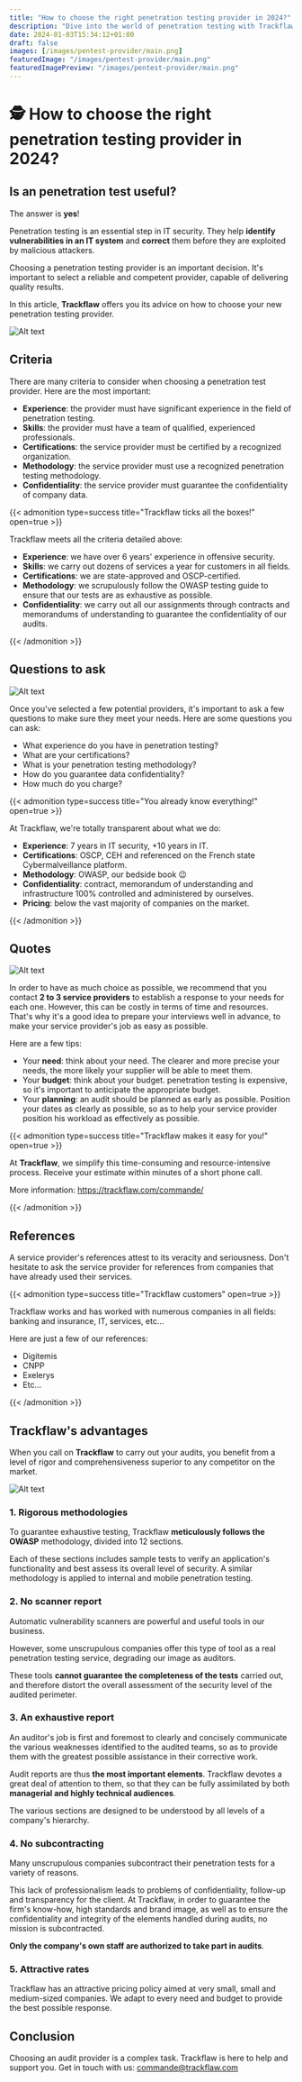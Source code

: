 ```yaml
---
title: "How to choose the right penetration testing provider in 2024?"
description: "Dive into the world of penetration testing with Trackflaw. Find out how to choose the right provider in 2024 with our expert advice. We highlight the importance of criteria such as experience, skills, certifications and methodology. Trackflaw stands out for its expertise, rigorous approach and strict confidentiality policy. Take advantage of our quality services and competitive rates to secure your IT system. Choose reliability and efficiency with Trackflaw."
date: 2024-01-03T15:34:12+01:00
draft: false
images: [/images/pentest-provider/main.png]
featuredImage: "/images/pentest-provider/main.png"
featuredImagePreview: "/images/pentest-provider/main.png"
---
```


# 🕵️ How to choose the right penetration testing provider in 2024?

## Is an penetration test useful?

The answer is **yes**!

Penetration testing is an essential step in IT security. They help **identify vulnerabilities in an IT system** and **correct** them before they are exploited by malicious attackers.

Choosing a penetration testing provider is an important decision. It's important to select a reliable and competent provider, capable of delivering quality results.

In this article, **Trackflaw** offers you its advice on how to choose your new penetration testing provider.

![Alt text](/images/pentest-provider/pentest.png)

## Criteria

There are many criteria to consider when choosing a penetration test provider. Here are the most important:

- **Experience**: the provider must have significant experience in the field of penetration testing.
- **Skills**: the provider must have a team of qualified, experienced professionals.
- **Certifications**: the service provider must be certified by a recognized organization.
- **Methodology**: the service provider must use a recognized penetration testing methodology.
- **Confidentiality**: the service provider must guarantee the confidentiality of company data.

{{< admonition type=success title="Trackflaw ticks all the boxes!" open=true >}}

Trackflaw meets all the criteria detailed above:

- **Experience**: we have over 6 years' experience in offensive security.
- **Skills**: we carry out dozens of services a year for customers in all fields.
- **Certifications**: we are state-approved and OSCP-certified.
- **Methodology**: we scrupulously follow the OWASP testing guide to ensure that our tests are as exhaustive as possible.
- **Confidentiality**: we carry out all our assignments through contracts and memorandums of understanding to guarantee the confidentiality of our audits.

{{< /admonition >}}

## Questions to ask

![Alt text](/images/pentest-provider/questions.png)

Once you've selected a few potential providers, it's important to ask a few questions to make sure they meet your needs. Here are some questions you can ask:

- What experience do you have in penetration testing?
- What are your certifications?
- What is your penetration testing methodology?
- How do you guarantee data confidentiality?
- How much do you charge?

{{< admonition type=success title="You already know everything!" open=true >}}

At Trackflaw, we're totally transparent about what we do:

- **Experience**: 7 years in IT security, +10 years in IT.
- **Certifications**: OSCP, CEH and referenced on the French state Cybermalveillance platform.
- **Methodology**: OWASP, our bedside book 😉
- **Confidentiality**: contract, memorandum of understanding and infrastructure 100% controlled and administered by ourselves.
- **Pricing**: below the vast majority of companies on the market.

{{< /admonition >}}


## Quotes

![Alt text](/images/pentest-provider/devis.png)

In order to have as much choice as possible, we recommend that you contact **2 to 3 service providers** to establish a response to your needs for each one. However, this can be costly in terms of time and resources. That's why it's a good idea to prepare your interviews well in advance, to make your service provider's job as easy as possible.

Here are a few tips:

- Your **need**: think about your need. The clearer and more precise your needs, the more likely your supplier will be able to meet them.
- Your **budget**: think about your budget. penetration testing is expensive, so it's important to anticipate the appropriate budget.
- Your **planning**: an audit should be planned as early as possible. Position your dates as clearly as possible, so as to help your service provider position his workload as effectively as possible.

{{< admonition type=success title="Trackflaw makes it easy for you!" open=true >}}

At **Trackflaw**, we simplify this time-consuming and resource-intensive process. Receive your estimate within minutes of a short phone call.

More information: https://trackflaw.com/commande/

{{< /admonition >}}

## References

A service provider's references attest to its veracity and seriousness. Don't hesitate to ask the service provider for references from companies that have already used their services.

{{< admonition type=success title="Trackflaw customers" open=true >}}

Trackflaw works and has worked with numerous companies in all fields: banking and insurance, IT, services, etc...

Here are just a few of our references:

- Digitemis
- CNPP
- Exelerys
- Etc...

{{< /admonition >}}

## Trackflaw's advantages

When you call on **Trackflaw** to carry out your audits, you benefit from a level of rigor and comprehensiveness superior to any competitor on the market. 

![Alt text](/images/pentest-provider/avantages.png)

### 1. Rigorous methodologies

To guarantee exhaustive testing, Trackflaw **meticulously follows the OWASP** methodology, divided into 12 sections.

Each of these sections includes sample tests to verify an application's functionality and best assess its overall level of security. A similar methodology is applied to internal and mobile penetration testing.

### 2. No scanner report

Automatic vulnerability scanners are powerful and useful tools in our business.

However, some unscrupulous companies offer this type of tool as a real penetration testing service, degrading our image as auditors.

These tools **cannot guarantee the completeness of the tests** carried out, and therefore distort the overall assessment of the security level of the audited perimeter.

### 3. An exhaustive report

An auditor's job is first and foremost to clearly and concisely communicate the various weaknesses identified to the audited teams, so as to provide them with the greatest possible assistance in their corrective work.

Audit reports are thus **the most important elements**. Trackflaw devotes a great deal of attention to them, so that they can be fully assimilated by both **managerial and highly technical audiences**.

The various sections are designed to be understood by all levels of a company's hierarchy.

### 4. No subcontracting

Many unscrupulous companies subcontract their penetration tests for a variety of reasons.

This lack of professionalism leads to problems of confidentiality, follow-up and transparency for the client. At Trackflaw, in order to guarantee the firm's know-how, high standards and brand image, as well as to ensure the confidentiality and integrity of the elements handled during audits, no mission is subcontracted.

**Only the company's own staff are authorized to take part in audits**.

### 5. Attractive rates

Trackflaw has an attractive pricing policy aimed at very small, small and medium-sized companies. We adapt to every need and budget to provide the best possible response.

## Conclusion

Choosing an audit provider is a complex task. Trackflaw is here to help and support you. Get in touch with us: commande@trackflaw.com